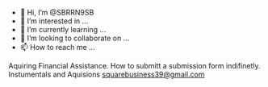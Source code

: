 - 👋 Hi, I’m @SBRRN9SB
- 👀 I’m interested in ...
- 🌱 I’m currently learning ...
- 💞️ I’m looking to collaborate on ...
- 📫 How to reach me ...

<!---
SBRRN9SB/SBRRN9SB is a ✨ special ✨ repository because its `README.md` (this file) appears on your GitHub profile.
You can click the Preview link to take a look at your changes.
--->
Aquiring Financial Assistance.
How to submitt a submission form indifinetly.
Instumentals and Aquisions 
squarebusiness39@gmail.com
